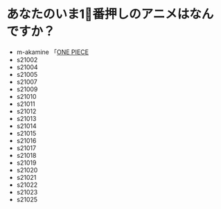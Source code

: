 # あなたのいま1⃣番押しのアニメはなんですか？

* m-akamine 「[ONE PIECE](https://one-piece.com/)  
* s21002  
* s21004  
* s21005  
* s21007  
* s21009  
* s21010  
* s21011  
* s21012  
* s21013  
* s21014  
* s21015  
* s21016  
* s21017  
* s21018  
* s21019  
* s21020  
* s21021  
* s21022  
* s21023  
* s21025    
